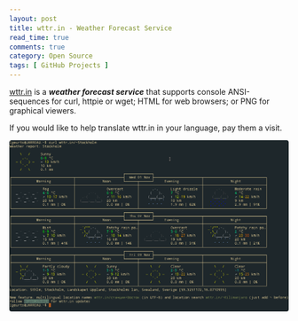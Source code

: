 ```yaml
---
layout: post
title: wttr.in - Weather Forecast Service
read_time: true  
comments: true
category: Open Source
tags: [ GitHub Projects ]
---
```


[wttr.in](https://github.com/chubin/wttr.in) is a ***weather forecast service*** that supports console ANSI-sequences for curl, httpie or wget; HTML for web browsers; or PNG for graphical viewers. 

If you would like to help translate wttr.in in your language, pay them a visit.

![wttr.in](/assets/wttr.in.png)       
